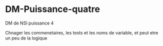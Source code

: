 # DM-Puissance-quatre
DM de NSI puissance 4


Chnager les commenetaires, les tests et les noms de variable, et peut etre un peu de la logique
